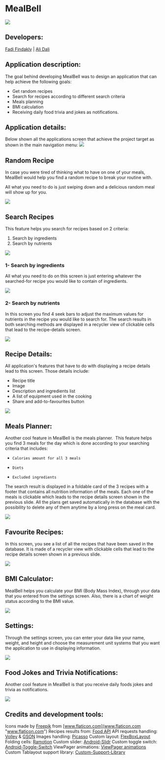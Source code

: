# MealBell

[![](https://ffindakly.scweb.ca/MealBell/LaunchIcon.png)](https://ffindakly.scweb.ca/MealBell/LaunchIcon.png)

## Developers:
[Fadi Findakly](https://github.com/FFindakly "Fadi Findakly")  | [Ali Dali](https://github.com/alidali96 "Ali Dali")

## Application description:
The goal behind developing MealBell was to design an application that can help achieve the following goals: ​

- Get random recipes ​
- Search for recipes according to different search criteria ​
- Meals planning ​
- BMI calculation ​
- Receiving daily food trivia and jokes as notifications.​

## Application details:
Below shown all the applications screen that achieve the project target as shown in the main navigation menu: 
[![](https://ffindakly.scweb.ca/MealBell/main_menu.png)](https://ffindakly.scweb.ca/MealBell/main_menu.png)

## Random Recipe
In case you were tired of thinking what to have on one of your meals, MealBell would help you find a random recipe to break your routine with.​

All what you need to do is just swiping down and a delicious random meal will show up for you.

[![](https://ffindakly.scweb.ca/MealBell/random_recipe.gif)](https://ffindakly.scweb.ca/MealBell/random_recipe.gif)

## Search Recipes
This feature helps you search for recipes based on 2 criteria:​
1. Search by ingredients​
2. Search by nutrients

[![](https://ffindakly.scweb.ca/MealBell/search_screens.gif)](https://ffindakly.scweb.ca/MealBell/search_screens.gif)

### 1- Search by ingredients
All what you need to do on this screen is just entering whatever the searched-for recipe you would like to contain of ingredients.

[![](https://ffindakly.scweb.ca/MealBell/ingredient_search.gif)](https://ffindakly.scweb.ca/MealBell/ingredient_search.gif)

### 2- Search by nutrients
In this screen you find 4 seek bars to adjust the maximum values for nutrients in the recipe you would like to search for.
The search results in both searching methods are displayed in a recycler view of clickable cells that lead to the recipe-details screen.

[![](https://ffindakly.scweb.ca/MealBell/nutrient_search.gif)](https://ffindakly.scweb.ca/MealBell/nutrient_search.gif)

## Recipe Details:
All application's features that have to do with displaying a recipe details lead to this screen. Those details include:
   -  Recipe title
   -  Image
   -  Description and ingredients list
   -  A list of equipment used in the cooking
   -  Share and add-to-favourites button
   
[![](https://ffindakly.scweb.ca/MealBell/details_screen.gif)](https://ffindakly.scweb.ca/MealBell/details_screen.gif)

## Meals Planner:
Another cool feature in MealBell is the meals planner. ​
This feature helps you find 3 meals for the day which is done according to  your searching criteria that includes: ​

-     Calories amount for all 3 meals​
-     Diets​
-     Excluded ingredients​

The search result is displayed in a foldable card of the 3 recipes with a footer that contains all nutrition information of the meals.​
Each one of the meals is clickable which leads to the recipe details screen shown in the previous slide.​
All the plans get saved automatically in the database with the possibility to delete any of them anytime by a long press on the meal card.

[![](https://ffindakly.scweb.ca/MealBell/meal_planner.gif)](https://ffindakly.scweb.ca/MealBell/meal_planner.gif)

## Favourite Recipes:
In this screen, you see a list of all the recipes that have been saved in the database.​
It is made of a recycler view with clickable cells that lead to the recipe details screen shown in a previous slide.

[![](https://ffindakly.scweb.ca/MealBell/favourite_recipe.png)](https://ffindakly.scweb.ca/MealBell/favourite_recipe.png)

## BMI Calculator:
MealBell helps you calculate your BMI (Body Mass Index), through your data that you entered from the settings screen.​
Also, there is a chart of weight status according to the BMI value.

[![](https://ffindakly.scweb.ca/MealBell/bmi.gif)](https://ffindakly.scweb.ca/MealBell/bmi.gif)

## Settings:
Through the settings screen, you can enter your data like your name, weight, and height and choose the measurement unit systems that you want the application to use in displaying information.

[![](https://ffindakly.scweb.ca/MealBell/units.gif)](https://ffindakly.scweb.ca/MealBell/units.gif)

## Food Jokes and Trivia Notifications:
Another cool feature in MealBell is that you receive daily foods jokes and trivia as notifications.

[![](https://ffindakly.scweb.ca/MealBell/notifications.png)](https://ffindakly.scweb.ca/MealBell/notifications.png)

## Credits and development tools:
Icons made by [Freepik](https://www.flaticon.com/authors/freepik "Freepik") from [www.flaticon.com](www.flaticon.com "www.flaticon.com")
Recipes results from: [Food API](https://spoonacular.com/ "Food API")
API requests handling: [Volley](https://developer.android.com/training/volley "Volley") & [GSON](https://github.com/google/gson "GSON")
Images handling: [Picasso](https://square.github.io/picasso/ "Picasso")
Custom layout: [FlexBoxLayout](https://github.com/google/flexbox-layout/ "FlexBoxLayout")
Folding cells: [Ramotion](https://github.com/Ramotion/folding-cell-android/ "Ramotion")
Custom slider: [Android-Slidr](https://github.com/florent37/android-slidr/ "Android-Slidr")
Custom toggle switch: [Android-Toggle-Switch](https://github.com/BelkaLab/Android-Toggle-Switch/ "Android-Toggle-Switch")
ViewPager animations: [ViewPager animations](https://github.com/kungfucat/ViewPagerTransformerLibrary/ "ViewPager animations")
Custom Tablayout support library: [Custom-Support-Library](https://developer.android.com/topic/libraries/support-library/packages/ "Custom-Support-Library")


